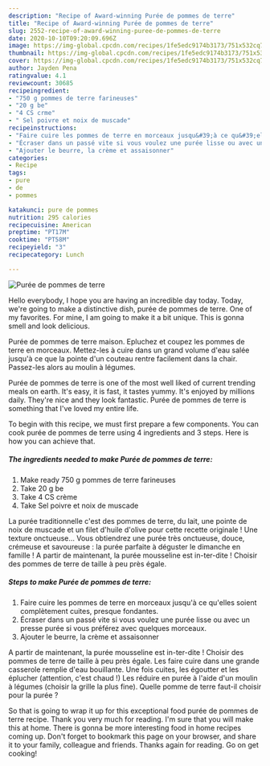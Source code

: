 ```yaml
---
description: "Recipe of Award-winning Purée de pommes de terre"
title: "Recipe of Award-winning Purée de pommes de terre"
slug: 2552-recipe-of-award-winning-puree-de-pommes-de-terre
date: 2020-10-10T09:20:09.696Z
image: https://img-global.cpcdn.com/recipes/1fe5edc9174b3173/751x532cq70/puree-de-pommes-de-terre-photo-principale-de-la-recette.jpg
thumbnail: https://img-global.cpcdn.com/recipes/1fe5edc9174b3173/751x532cq70/puree-de-pommes-de-terre-photo-principale-de-la-recette.jpg
cover: https://img-global.cpcdn.com/recipes/1fe5edc9174b3173/751x532cq70/puree-de-pommes-de-terre-photo-principale-de-la-recette.jpg
author: Jayden Pena
ratingvalue: 4.1
reviewcount: 30685
recipeingredient:
- "750 g pommes de terre farineuses"
- "20 g be"
- "4 CS crme"
- " Sel poivre et noix de muscade"
recipeinstructions:
- "Faire cuire les pommes de terre en morceaux jusqu&#39;à ce qu&#39;elles soient complètement cuites, presque fondantes."
- "Écraser dans un passé vite si vous voulez une purée lisse ou avec un presse purée si vous préférez avec quelques morceaux."
- "Ajouter le beurre, la crème et assaisonner"
categories:
- Recipe
tags:
- pure
- de
- pommes

katakunci: pure de pommes 
nutrition: 295 calories
recipecuisine: American
preptime: "PT17M"
cooktime: "PT58M"
recipeyield: "3"
recipecategory: Lunch

---
```



![Purée de pommes de terre](https://img-global.cpcdn.com/recipes/1fe5edc9174b3173/751x532cq70/puree-de-pommes-de-terre-photo-principale-de-la-recette.jpg)

Hello everybody, I hope you are having an incredible day today. Today, we're going to make a distinctive dish, purée de pommes de terre. One of my favorites. For mine, I am going to make it a bit unique. This is gonna smell and look delicious.

Purée de pommes de terre maison. Epluchez et coupez les pommes de terre en morceaux. Mettez-les à cuire dans un grand volume d&#39;eau salée jusqu&#39;à ce que la pointe d&#39;un couteau rentre facilement dans la chair. Passez-les alors au moulin à légumes.

Purée de pommes de terre is one of the most well liked of current trending meals on earth. It's easy, it is fast, it tastes yummy. It's enjoyed by millions daily. They're nice and they look fantastic. Purée de pommes de terre is something that I've loved my entire life.


To begin with this recipe, we must first prepare a few components. You can cook purée de pommes de terre using 4 ingredients and 3 steps. Here is how you can achieve that.

<!--inarticleads1-->

##### The ingredients needed to make Purée de pommes de terre:

1. Make ready 750 g pommes de terre farineuses
1. Take 20 g be
1. Take 4 CS crème
1. Take  Sel poivre et noix de muscade


La purée traditionnelle c&#39;est des pommes de terre, du lait, une pointe de noix de muscade et un filet d&#39;huile d&#39;olive pour cette recette originale ! Une texture onctueuse… Vous obtiendrez une purée très onctueuse, douce, crémeuse et savoureuse : la purée parfaite à déguster le dimanche en famille ! A partir de maintenant, la purée mousseline est in-ter-dite ! Choisir des pommes de terre de taille à peu près égale. 

<!--inarticleads2-->

##### Steps to make Purée de pommes de terre:

1. Faire cuire les pommes de terre en morceaux jusqu&#39;à ce qu&#39;elles soient complètement cuites, presque fondantes.
1. Écraser dans un passé vite si vous voulez une purée lisse ou avec un presse purée si vous préférez avec quelques morceaux.
1. Ajouter le beurre, la crème et assaisonner


A partir de maintenant, la purée mousseline est in-ter-dite ! Choisir des pommes de terre de taille à peu près égale. Les faire cuire dans une grande casserole remplie d&#39;eau bouillante. Une fois cuites, les égoutter et les éplucher (attention, c&#39;est chaud !) Les réduire en purée à l&#39;aide d&#39;un moulin à légumes (choisir la grille la plus fine). Quelle pomme de terre faut-il choisir pour la purée ? 

So that is going to wrap it up for this exceptional food purée de pommes de terre recipe. Thank you very much for reading. I'm sure that you will make this at home. There is gonna be more interesting food in home recipes coming up. Don't forget to bookmark this page on your browser, and share it to your family, colleague and friends. Thanks again for reading. Go on get cooking!
